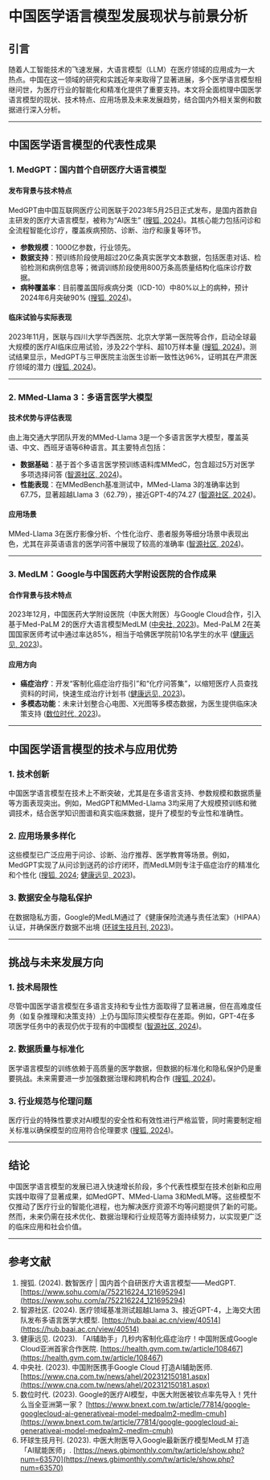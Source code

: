 # 中国医学语言模型发展现状与前景分析

## 引言

随着人工智能技术的飞速发展，大语言模型（LLM）在医疗领域的应用成为一大热点。中国在这一领域的研究和实践近年来取得了显著进展，多个医学语言模型相继问世，为医疗行业的智能化和精准化提供了重要支持。本文将全面梳理中国医学语言模型的现状、技术特点、应用场景及未来发展趋势，结合国内外相关案例和数据进行深入分析。

---

## 中国医学语言模型的代表性成果

### 1. **MedGPT：国内首个自研医疗大语言模型**

#### 发布背景与技术特点
MedGPT由中国互联网医疗公司医联于2023年5月25日正式发布，是国内首款自主研发的医疗大语言模型，被称为“AI医生” ([搜狐, 2024](https://www.sohu.com/a/752216224_121695294))。其核心能力包括问诊和全流程智能化诊疗，覆盖疾病预防、诊断、治疗和康复等环节。

- **参数规模**：1000亿参数，行业领先。
- **数据支持**：预训练阶段使用超过20亿条真实医学文本数据，包括医患对话、检验检测和病例信息等；微调训练阶段使用800万条高质量结构化临床诊疗数据。
- **病种覆盖率**：目前覆盖国际疾病分类（ICD-10）中80%以上的病种，预计2024年6月突破90% ([搜狐, 2024](https://www.sohu.com/a/752216224_121695294))。

#### 临床试验与实际表现
2023年11月，医联与四川大学华西医院、北京大学第一医院等合作，启动全球最大规模的医疗AI临床应用试验，涉及22个学科、超10万样本量 ([搜狐, 2024](https://www.sohu.com/a/752216224_121695294))。测试结果显示，MedGPT与三甲医院主治医生诊断一致性达96%，证明其在严肃医疗领域的潜力 ([搜狐, 2024](https://www.sohu.com/a/752216224_121695294))。

---

### 2. **MMed-Llama 3：多语言医学大模型**

#### 技术优势与评估表现
由上海交通大学团队开发的MMed-Llama 3是一个多语言医学大模型，覆盖英语、中文、西班牙语等6种语言。其主要特点包括：

- **数据基础**：基于首个多语言医学预训练语料库MMedC，包含超过5万对医学多项选择问答 ([智源社区, 2024](https://hub.baai.ac.cn/view/40514))。
- **性能表现**：在MMedBench基准测试中，MMed-Llama 3的准确率达到67.75，显著超越Llama 3（62.79），接近GPT-4的74.27 ([智源社区, 2024](https://hub.baai.ac.cn/view/40514))。

#### 应用场景
MMed-Llama 3在医疗影像分析、个性化治疗、患者服务等细分场景中表现出色，尤其在非英语语言的医学问答中展现了较高的准确率 ([智源社区, 2024](https://hub.baai.ac.cn/view/40514))。

---

### 3. **MedLM：Google与中国医药大学附设医院的合作成果**

#### 合作背景与技术特点
2023年12月，中国医药大学附设医院（中医大附医）与Google Cloud合作，引入基于Med-PaLM 2的医疗大语言模型MedLM ([中央社, 2023](https://www.cna.com.tw/news/ahel/202312150181.aspx))。Med-PaLM 2在美国国家医师考试中通过率达85%，相当于哈佛医学院前10名学生的水平 ([健康远见, 2023](https://health.gvm.com.tw/article/108467))。

#### 应用方向
- **癌症治疗**：开发“客制化癌症治疗指引”和“化疗问答集”，以缩短医疗人员查找资料的时间，快速生成治疗计划书 ([健康远见, 2023](https://health.gvm.com.tw/article/108467))。
- **多模态功能**：未来计划整合心电图、X光图等多模态数据，为医生提供临床决策支持 ([数位时代, 2023](https://www.bnext.com.tw/article/77814/google-googlecloud-ai-generativeai-model-medpalm2-medlm-cmuh))。

---

## 中国医学语言模型的技术与应用优势

### 1. **技术创新**
中国医学语言模型在技术上不断突破，尤其是在多语言支持、参数规模和数据质量等方面表现突出。例如，MedGPT和MMed-Llama 3均采用了大规模预训练和微调技术，结合医学知识图谱和真实临床数据，提升了模型的专业性和准确性。

### 2. **应用场景多样化**
这些模型已广泛应用于问诊、诊断、治疗推荐、医学教育等场景。例如，MedGPT实现了从问诊到送药的诊疗闭环，而MedLM则专注于癌症治疗的精准化和个性化 ([搜狐, 2024](https://www.sohu.com/a/752216224_121695294); [健康远见, 2023](https://health.gvm.com.tw/article/108467))。

### 3. **数据安全与隐私保护**
在数据隐私方面，Google的MedLM通过了《健康保险流通与责任法案》（HIPAA）认证，并确保医疗数据不出境 ([环球生技月刊, 2023](https://news.gbimonthly.com/tw/article/show.php?num=63570))。

---

## 挑战与未来发展方向

### 1. **技术局限性**
尽管中国医学语言模型在多语言支持和专业性方面取得了显著进展，但在高难度任务（如复杂推理和决策支持）上仍与国际顶尖模型存在差距。例如，GPT-4在多项医学任务中的表现仍优于现有的中国模型 ([智源社区, 2024](https://hub.baai.ac.cn/view/40514))。

### 2. **数据质量与标准化**
医学语言模型的训练依赖于高质量的医学数据，但数据的标准化和隐私保护仍是重要挑战。未来需要进一步加强数据治理和跨机构合作 ([搜狐, 2024](https://www.sohu.com/a/752216224_121695294))。

### 3. **行业规范与伦理问题**
医疗行业的特殊性要求对AI模型的安全性和有效性进行严格监管，同时需要制定相关标准以确保模型的应用符合伦理要求 ([搜狐, 2024](https://www.sohu.com/a/752216224_121695294))。

---

## 结论

中国医学语言模型的发展已进入快速增长阶段，多个代表性模型在技术创新和应用实践中取得了显著成果，如MedGPT、MMed-Llama 3和MedLM等。这些模型不仅推动了医疗行业的智能化进程，也为解决医疗资源不均等问题提供了新的可能。然而，未来仍需在技术优化、数据治理和行业规范等方面持续努力，以实现更广泛的临床应用和社会价值。

---

## 参考文献

1. 搜狐. (2024). 数智医疗 | 国内首个自研医疗大语言模型——MedGPT. [https://www.sohu.com/a/752216224_121695294](https://www.sohu.com/a/752216224_121695294)
2. 智源社区. (2024). 医疗领域基准测试超越Llama 3、接近GPT-4，上海交大团队发布多语言医学大模型. [https://hub.baai.ac.cn/view/40514](https://hub.baai.ac.cn/view/40514)
3. 健康远见. (2023). 「AI辅助手」几秒内客制化癌症治疗！中国附医成Google Cloud亚洲首家合作医院. [https://health.gvm.com.tw/article/108467](https://health.gvm.com.tw/article/108467)
4. 中央社. (2023). 中国附医携手Google Cloud 打造AI辅助医师. [https://www.cna.com.tw/news/ahel/202312150181.aspx](https://www.cna.com.tw/news/ahel/202312150181.aspx)
5. 数位时代. (2023). Google的医疗AI模型，中医大附医被钦点率先导入！凭什么当全亚洲第一家？ [https://www.bnext.com.tw/article/77814/google-googlecloud-ai-generativeai-model-medpalm2-medlm-cmuh](https://www.bnext.com.tw/article/77814/google-googlecloud-ai-generativeai-model-medpalm2-medlm-cmuh)
6. 环球生技月刊. (2023). 中医大附医导入Google最新医疗模型MedLM 打造「AI赋能医师」. [https://news.gbimonthly.com/tw/article/show.php?num=63570](https://news.gbimonthly.com/tw/article/show.php?num=63570)